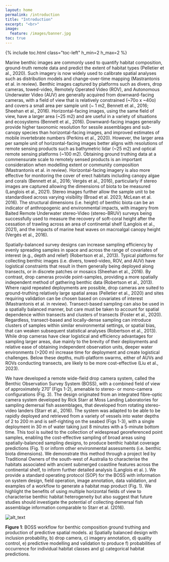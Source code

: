 ```yaml
---
layout: home
permalink: /introduction
title: "Introduction"
excerpt: "<br>"
image:
  feature: /images/banner.jpg
toc: true
---
```

{% include toc.html class="toc-left" h_min=2 h_max=2 %}

Marine benthic images are commonly used to quantify habitat composition, ground-truth remote data and predict the extent of habitat types (Pelletier et al., 2020). Such imagery is now widely used to calibrate spatial analyses such as distribution models and change-over-time mapping (Mastrantonis et al. in review). Benthic images captured by platforms such as divers, drop cameras, towed-video, Remotely Operated Video (ROV), and Autonomous Underwater Video (AUV) are generally acquired from downward-facing cameras, with a field of view that is relatively constrained (~70o x ~40o) and covers a small area per sample unit (~ 1 m2, Bennett et al., 2016; Sheehan et al., 2016). Horizontal-facing images, using the same field of view, have a larger area (~25 m2) and are useful in a variety of situations and ecosystems (Bennett et al., 2016). Downward-facing images generally provide higher taxonomic resolution for sessile assemblages and sub-canopy species than horizontal-facing images, and improved estimates of mobile invertebrate numbers (Perkins et al., 2020). However, the larger area per sample unit of horizontal-facing images better aligns with resolutions of remote sensing products such as bathymetric lidar (~25 m2) and optical remote sensing platforms (~100 m2). Obtaining ground truthing data at a commensurate scale to remotely sensed products is an important consideration when modelling extent or community composition (Mastrantonis et al. in review). Horizontal-facing imagery is also more effective for monitoring the cover of erect habitats including canopy algae and corals (Bennett et al., 2016; Vergés et al., 2016), particularly if stereo images are captured allowing the dimensions of biota to be measured (Langlois et al., 2021). Stereo images further allow the sample unit to be standardised across varying visibility (Broad et al. 2023; McLean et al. 2016). The structural dimensions (i.e. height) of benthic biota can be an indicator of anthropogenic and environmental impacts, with imagery from Baited Remote Underwater stereo-Video (stereo-BRUV) surveys being successfully used to measure the recovery of soft-coral height after the cessation of trawling across an area of continental shelf (Langlois et al., 2021), and the impacts of marine heat waves on macroalgal canopy height (Vergés et al., 2016).

Spatially-balanced survey designs can increase sampling efficiency by evenly spreading samples in space and across the range of covariates of interest (e.g., depth and relief) (Robertson et al., 2013). Typical platforms for collecting benthic images (i.e. divers, towed-video, ROV, and AUV) have logistical constraints that result in them generally being deployed along transects, or in discrete patches or mosaics (Sheehan et al., 2016). By contrast, drop cameras provide point-samples, providing a more spatially independent method of gathering benthic data (Robertson et al., 2013). Where rapid repeated deployments are possible, drop cameras are suited to ground-truthing relatively large spatial areas (Pelletier et al., 2020) and sites requiring validation can be chosen based on covariates of interest (Mastrantonis et al.  in review). Transect-based sampling can also be used in a spatially balanced manner, but care must be taken to account for spatial dependence within transects and clusters of transects (Foster et al., 2020). Regardless, transect-based and locally-dense sampling can introduce clusters of samples within similar environmental settings, or spatial bias, that can weaken subsequent statistical analyses (Robertson et al., 2013). While drop cameras have clear logistical and efficiency advantages for sampling larger areas, due mainly to the brevity of their deployments and relative ease of obtaining independent observation units, deeper water environments (>200 m) increase time for deployment and create logistical challenges. Below these depths, multi-platform swarms, either of AUVs and ROVs conducting transects, are likely to be more cost-effective (Liu et al., 2023).

We have developed a remote wide-field drop camera system, called the Benthic Observation Survey System (BOSS), with a combined field of view of approximately 270˚ (Figs 1-2), amenable to stereo- or mono-camera configurations (Fig. 3). The design originated from an integrated fibre-optic camera system developed by Rick Starr at Moss Landing Laboratories for sampling demersal fish assemblages, that developed from rotating stereo-video landers (Starr et al., 2016). The system was adapted to be able to be rapidly deployed and retrieved from a variety of vessels into water depths of 2 to 200 m and is self-righting on the seabed (Figs 1-3), with a single deployment in 30 m of water taking just 8 minutes with a 5-minute bottom time. This tool is suited to the collection of widespread georeferenced point samples, enabling the cost-effective sampling of broad areas using spatially-balanced sampling designs, to produce benthic habitat coverage predictions (Fig. 1) or inform other environmental assessments (i.e. benthic biota dimensions). We demonstrate this method through a project led by Traditional Owners of the south-west of Australia to characterise the habitats associated with ancient submerged coastline features across the continental shelf, to inform further detailed analysis (Langlois et al. ). We provide a standard operating protocol (SOP) for the BOSS with information on system design, field operation, image annotation, data validation, and examples of a workflow to generate a habitat map product (Fig. 1). We highlight the benefits of using multiple horizontal fields of view to characterise benthic habitat heterogeneity but also suggest that future studies should investigate the potential of collecting demersal fish assemblage information comparable to Starr et al. (2016).

![alt_text](images/figure1.jpg "image_tooltip")

**Figure 1**: BOSS workflow for benthic composition ground truthing and production of predictive spatial models. a) Spatially balanced design with inclusion probability, b) drop camera, c) imagery annotation, d) quality control, e) predictive modelling and validation to produce f) probabilities of occurrence for individual habitat classes and g) categorical habitat predictions. 
